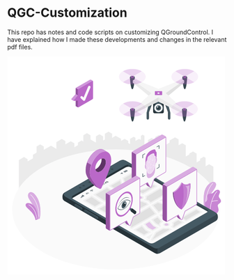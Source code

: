 # QGC-Customization

This repo has notes and code scripts on customizing QGroundControl. I have explained how I made these developments and changes in the relevant pdf files.

![](Drone.gif)

